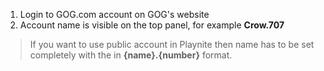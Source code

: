 1. Login to GOG.com account on GOG's website
2. Account name is visible on the top panel, for example **Crow.707**

> If you want to use public account in Playnite then name has to be set completely with the in **{name}.{number}** format.

